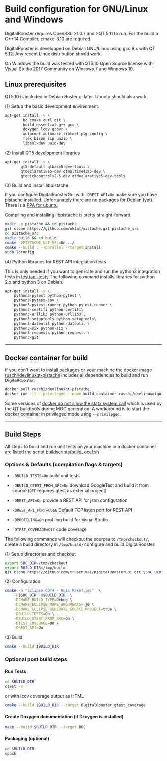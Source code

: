 # Build configuration for GNU/Linux and Windows

DigitalRooster requires OpenSSL >1.0.2 and >QT 5.11 to run.
For the build a C++14 Compiler, cmake-3.10 are required.

DigitalRooster is developped on Debian GNU/Linux using gcc 8.x
with QT 5.12. Any recent Linux distribution should work

On Windows the build was tested with QT5.10 Open Source license
with Visual Studio 2017 Community on Windows 7 and Windows 10.

## Linux prerequisites

QT5.10 is included in Debian Buster or later. Ubuntu should also work.

(1)  Setup the basic development environment.

``` sh
apt-get install -y \
        bc cmake curl git \
        build-essential g++ gcc \
        doxygen lcov gcovr \
        autoconf automake libtool pkg-config \
        flex bison zip unzip \
        libssl-dev uuid-dev
```

(2) Install QT5 development libraries

``` sh
apt-get install -y \
       qt5-default qtbase5-dev-tools \
       qtdeclarative5-dev qtmultimedia5-dev \
       qtquickcontrols2-5-dev qtdeclarative5-dev-tools
```

(3) Build and install libpistache

If you configure DigitalRoosterGui with  `-DREST_API=On` make sure you have
[pistache](http://pistache.io/) installed.
Unfortunately there are no packages for Debian (yet).
There is a [PPA for ubuntu](https://launchpad.net/~pistache+team/+archive/ubuntu/unstable)

Compiling and installing libpistache is pretty straight-forward.

``` sh
mkdir -p pistache && cd pistache
git clone https://github.com/oktal/pistache.git pistache_src
cd pistache_src
mkdir build && cd build
cmake -DPISTACHE_USE_SSL=On ../
cmake --build . --parallel --target install
sudo ldconfig
```

(4) Python libraries for REST API integration tests

This is only needed if you want to generate and run the python3 integration
tests in [test/api-tests](../test/api-tests)
The following command installs libraries for python 2.x and python 3 on Debian.
``` sh
apt-get install -y \
    python3-pytest python-pytest \
    python3-pytest-cov \
    python3-pytest-runner python-pytest-runner \
    python3-certifi python-certifi\
    python3-urllib3 python-urllib3 \
    python3-setuptools python-setuptools\
    python3-dateutil python-dateutil \
    python3-six python-six \
    python3-requests python-requests \
    python3-git
```
---

## Docker container for build

If you don't want to install packages on your machine the docker image
[ruschi/devlinuxqt-pistache](https://hub.docker.com/r/ruschi/devlinuxqt-pistache)
includes all dependencies to build and run DigitalRooster.

``` sh
docker pull ruschi/devlinuxqt-pistache
docker run -it --privileged --name build_container ruschi/devlinuxqtquick2
```

Some versions of [docker do not allow the statx system
call](https://github.com/docker/for-linux/issues/208) which is used by the QT
buildtools during MOC generation.  A workaround is to start the docker container
in privileged mode using `--privileged`.

---

## Build Steps

All steps to build and run unit tests on your machine in a docker container are
listed the script [buildscripts/build_local.sh](../buildscripts/build_local.sh)

### Options & Defaults (compilation flags & targets)

-   `-DBUILD_TESTS=On`           build unit tests

-   `-DBUILD_GTEST_FROM_SRC=On`  download GoogleTest and build it from source
                                  (`OFF` requires gtest as external project)

-   `-DREST_API=On`               provide a REST API for json configuration

-   `-DREST_API_PORT=6666`       Default TCP listen port for REST API

-   `-DPROFILING=On`              profiling build for Visual Studio

-   `-DTEST_COVERAGE=Off`        code coverage

The following commands will checkout the sources to `/tmp/checkout/`, create a
build directory in `/tmp/build/` configure and build DigitalRooster.

(1) Setup directories and checkout

``` sh
export SRC_DIR=/tmp/checkout
export BUILD_DIR=/tmp/build
git clone https://github.com/truschival/DigitalRoosterGui.git $SRC_DIR
```

(2) Configuration

``` sh
cmake -G "Eclipse CDT4 - Unix Makefiles"  \
    -H$SRC_DIR -B$BUILD_DIR  \
    -DCMAKE_BUILD_TYPE=Debug \
    -DCMAKE_ECLIPSE_MAKE_ARGUMENTS=-j9 \
    -DCMAKE_ECLIPSE_GENERATE_SOURCE_PROJECT=true \
    -DBUILD_TESTS=On \
    -DBUILD_GTEST_FROM_SRC=On \
    -DTEST_COVERAGE=On \
	-DREST_API=On
```

(3) Build

``` sh
cmake --build $BUILD_DIR
```

### Optional post build steps

#### Run Tests

``` sh
cd $BUILD_DIR
ctest -V
```

or with lcov coverage output as HTML:

``` sh
cmake --build $BUILD_DIR --target DigitalRooster_gtest_coverage
```

#### Create Doxygen documentation (if Doxygen is installed)

``` sh
make --build $BUILD_DIR --target DOC
```

#### Packaging (optional)

``` sh
cd $BUILD_DIR
cpack
```
